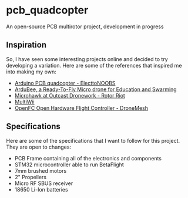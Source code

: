 # pcb_quadcopter
An open-source PCB multirotor project, development in progress

## Inspiration

So, I have seen some interesting projects online and decided to try developing a variation. Here are some of the references that inspired me into making my own:

* [Arduino PCB quadcopter - ElecttoNOOBS](https://www.youtube.com/watch?v=J0x4ChjUS00)
* [ArduBee, a Ready-To-Fly Micro drone for Education and Swarming](https://discuss.ardupilot.org/t/ardubee-a-ready-to-fly-micro-drone-for-education-and-swarming/54362)
* [Microhawk at Outcast Dronework - Rotor Riot](https://www.youtube.com/watch?v=aRctXEhmRdY)
* [MultiWii](http://www.multiwii.com/)
* [OpenFC Open Hardware Flight Controller - DroneMesh](https://www.youtube.com/playlist?list=PLoPtpxJIxgnYnPrOeGHs3rdhhPgNGIYN5)

## Specifications

Here are some of the specifications that I want to follow for this project. They are open to changes:

* PCB Frame containing all of the electronics and components
* STM32 microcontroller able to run BetaFlight
* 7mm brushed motors
* 2" Propellers
* Micro RF SBUS receiver
* 18650 Li-Ion batteries

